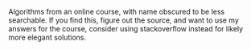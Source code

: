 Algorithms from an online course, with name obscured to be less searchable. If you find this, figure out the source, and want to use my answers for the course, consider using stackoverflow instead for likely more elegant solutions.
